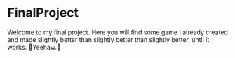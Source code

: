 # FinalProject
Welcome to my final project. Here you will find some game I already created and made slightly better than slightly better than slightly better, until it works. 🤠Yeehaw.🤠

